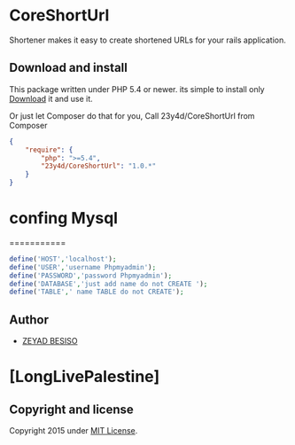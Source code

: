 # CoreShortUrl

 Shortener makes it easy to create shortened URLs for your rails application.

Download and install
--------------------
This package written under PHP 5.4 or newer. its simple to install only [Download](https://github.com/23y4d/CoreShortUrl/archive/master.zip) it and use it.

Or just let Composer do that for you, Call 23y4d/CoreShortUrl from Composer

```json
{
    "require": {
        "php": ">=5.4",
		"23y4d/CoreShortUrl": "1.0.*"
    }
}
```
# confing Mysql
===========

```php
define('HOST','localhost');
define('USER','username Phpmyadmin');
define('PASSWORD','password Phpmyadmin');
define('DATABASE','just add name do not CREATE ');
define('TABLE',' name TABLE do not CREATE');
```

## Author
* [ZEYAD BESISO](https://github.com/23y4d/)

# [LongLivePalestine]

## Copyright and license
 Copyright 2015 under [MIT License](LICENSE).
